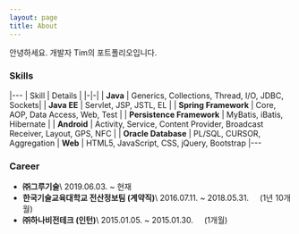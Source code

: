 ```yaml
---
layout: page
title: About
---
```


안녕하세요. 개발자 Tim의 포트폴리오입니다.

### Skills

|---
| Skill | Details | 
|-|-|
| **Java** | Generics, Collections, Thread, I/O, JDBC, Sockets|
| **Java EE** | Servlet, JSP, JSTL, EL |
| **Spring Framework** | Core, AOP, Data Access, Web, Test |
| **Persistence Framework** | MyBatis, iBatis, Hibernate |
| **Android** | Activity, Service, Content Provider, Broadcast Receiver, Layout, GPS, NFC |
| **Oracle Database** | PL/SQL, CURSOR, Aggregation
| **Web** | HTML5, JavaScript, CSS, jQuery, Bootstrap
|---


### Career
* **㈜그루기술**\\
2019.06.03. ~ 현재
* **한국기술교육대학교 전산정보팀 (계약직)**\\
2016.07.11. ~ 2018.05.31.
	&nbsp;&nbsp;&nbsp;&nbsp;(1년 10개월)
* **㈜하나비전테크 (인턴)**\\
2015.01.05. ~ 2015.01.30.
	&nbsp;&nbsp;&nbsp;&nbsp;(1개월)
